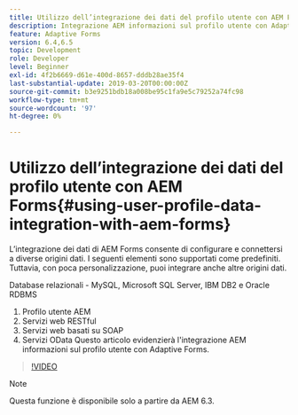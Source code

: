 ```yaml
---
title: Utilizzo dell’integrazione dei dati del profilo utente con AEM Forms
description: Integrazione AEM informazioni sul profilo utente con Adaptive Forms
feature: Adaptive Forms
version: 6.4,6.5
topic: Development
role: Developer
level: Beginner
exl-id: 4f2b6669-d61e-400d-8657-dddb28ae35f4
last-substantial-update: 2019-03-20T00:00:00Z
source-git-commit: b3e9251bdb18a008be95c1fa9e5c79252a74fc98
workflow-type: tm+mt
source-wordcount: '97'
ht-degree: 0%

---
```


# Utilizzo dell’integrazione dei dati del profilo utente con AEM Forms{#using-user-profile-data-integration-with-aem-forms}

L’integrazione dei dati di AEM Forms consente di configurare e connettersi a diverse origini dati. I seguenti elementi sono supportati come predefiniti. Tuttavia, con poca personalizzazione, puoi integrare anche altre origini dati.

Database relazionali - MySQL, Microsoft SQL Server, IBM DB2 e Oracle RDBMS

1. Profilo utente AEM
1. Servizi web RESTful
1. Servizi web basati su SOAP
1. Servizi OData Questo articolo evidenzierà l&#39;integrazione AEM informazioni sul profilo utente con Adaptive Forms.

>[!VIDEO](https://video.tv.adobe.com/v/17432?quality=12&learn=on)

>[!NOTE]
>
>Questa funzione è disponibile solo a partire da AEM 6.3.
